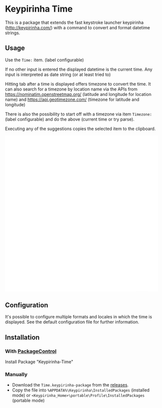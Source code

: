 # Keypirinha Time

This is a package that extends the fast keystroke launcher keypirinha (<http://keypirinha.com/>)
with a command to convert and format datetime strings.

## Usage

Use the `Time:` item. (label configurable)

If no other input is entered the displayed datetime is the current time.
Any input is interpreted as date string (or at least tried to)

Hitting tab after a time is displayed offers timezone to convert the time. It can also search for a
timezone by location name via the APIs from <https://nominatim.openstreetmap.org/> (latitude and
longitude for location name) and <https://api.geotimezone.com/> (timezone for latitude and
longitude)

There is also the possibility to start off with a timezone via item `Timezone:` (label configurable)
and do the above (current time or try parse).

Executing any of the suggestions copies the selected item to the clipboard.

![Usage](usage.gif)

## Configuration

It's possible to configure multiple formats and locales in which the time is displayed. See the
default configuration file for further information.

## Installation

### With [PackageControl](https://github.com/ueffel/Keypirinha-PackageControl)

Install Package "Keypirinha-Time"

### Manually

* Download the `Time.keypirinha-package` from the
  [releases](https://github.com/ueffel/Keypirinha-Time/releases/latest).
* Copy the file into `%APPDATA%\Keypirinha\InstalledPackages` (installed mode) or
  `<Keypirinha_Home>\portable\Profile\InstalledPackages` (portable mode)
